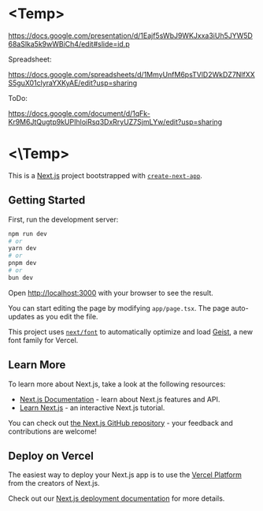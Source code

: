 # \<Temp>

https://docs.google.com/presentation/d/1Eajf5sWbJ9WKJxxa3iUh5JYW5D68aSlka5k9wWBiCh4/edit#slide=id.p

Spreadsheet: 

https://docs.google.com/spreadsheets/d/1MmyUnfM6psTVlD2WkDZ7NlfXXS5guX01clyraYXKyAE/edit?usp=sharing

ToDo:

https://docs.google.com/document/d/1qFk-Kr9M6JtQugtp9kUPIhloiRsq3DxRryUZ7SjmLYw/edit?usp=sharing

# <\Temp>

This is a [Next.js](https://nextjs.org) project bootstrapped with [`create-next-app`](https://nextjs.org/docs/app/api-reference/cli/create-next-app).

## Getting Started

First, run the development server:

```bash
npm run dev
# or
yarn dev
# or
pnpm dev
# or
bun dev
```

Open [http://localhost:3000](http://localhost:3000) with your browser to see the result.

You can start editing the page by modifying `app/page.tsx`. The page auto-updates as you edit the file.

This project uses [`next/font`](https://nextjs.org/docs/app/building-your-application/optimizing/fonts) to automatically optimize and load [Geist](https://vercel.com/font), a new font family for Vercel.

## Learn More

To learn more about Next.js, take a look at the following resources:

- [Next.js Documentation](https://nextjs.org/docs) - learn about Next.js features and API.
- [Learn Next.js](https://nextjs.org/learn) - an interactive Next.js tutorial.

You can check out [the Next.js GitHub repository](https://github.com/vercel/next.js) - your feedback and contributions are welcome!

## Deploy on Vercel

The easiest way to deploy your Next.js app is to use the [Vercel Platform](https://vercel.com/new?utm_medium=default-template&filter=next.js&utm_source=create-next-app&utm_campaign=create-next-app-readme) from the creators of Next.js.

Check out our [Next.js deployment documentation](https://nextjs.org/docs/app/building-your-application/deploying) for more details.
